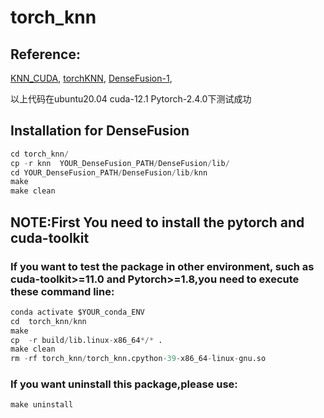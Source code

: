 # torch_knn

## Reference:
[KNN_CUDA](https://github.com/unlimblue/KNN_CUDA),
[torchKNN](https://github.com/foolyc/torchKNN),
[DenseFusion-1](https://github.com/drapado/DenseFusion-1/tree/Pytorch-1.6),


以上代码在ubuntu20.04 cuda-12.1 Pytorch-2.4.0下测试成功
## Installation for DenseFusion 
```python
cd torch_knn/
cp -r knn  YOUR_DenseFusion_PATH/DenseFusion/lib/
cd YOUR_DenseFusion_PATH/DenseFusion/lib/knn
make
make clean
```


## NOTE:First You need to install the **pytorch** and **cuda-toolkit**
### If you want  to test the package in other environment, such as **cuda-toolkit>=11.0** and **Pytorch>=1.8**,you need to execute these command line:

```python
conda activate $YOUR_conda_ENV
cd  torch_knn/knn
make
cp  -r build/lib.linux-x86_64*/* .
make clean
rm -rf torch_knn/torch_knn.cpython-39-x86_64-linux-gnu.so
```
### If you want uninstall this package,please use:
```python
make uninstall
```
